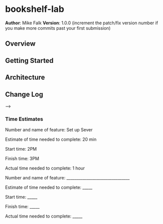 # bookshelf-lab

**Author**: Mike Falk
**Version**: 1.0.0 (increment the patch/fix version number if you make more commits past your first submission)

## Overview
<!-- Provide a high level overview of what this application is and why you are building it, beyond the fact that it's an assignment for a Code 301 class. (i.e. What's your problem domain?) -->

## Getting Started
<!-- What are the steps that a user must take in order to build this app on their own machine and get it running? -->

## Architecture
<!-- Provide a detailed description of the application design. What technologies (languages, libraries, etc) you're using, and any other relevant design information. -->

## Change Log
<!-- Use this area to document the iterative changes made to your application as each feature is successfully implemented. Use time stamps. Here's an examples:

01-01-2001 4:59pm - Application now has a fully-functional express server, with GET and POST routes for the book resource.

## Credits and Collaborations
<!-- Give credit (and a link) to other people or resources that helped you build this application. -->
-->


### Time Estimates
Number and name of feature: Set up Sever

Estimate of time needed to complete: 20 min

Start time: 2PM

Finish time: 3PM

Actual time needed to complete: 1 hour


Number and name of feature: ________________________________

Estimate of time needed to complete: _____

Start time: _____

Finish time: _____

Actual time needed to complete: _____